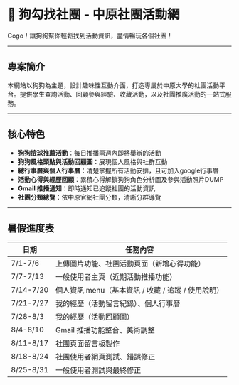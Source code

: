 # 🐾 狗勾找社團 - 中原社團活動網

Gogo！讓狗狗幫你輕鬆找到活動資訊，盡情暢玩各個社團！

---

## 專案簡介

本網站以狗狗為主題，設計趣味性互動介面，打造專屬於中原大學的社團活動平台。提供學生查詢活動、回顧參與經驗、收藏活動，以及社團推廣活動的一站式服務。

---

## 核心特色

- **狗狗撿球推薦活動**：每日推播兩週內即將舉辦的活動
- **狗狗風格頭貼與活動回顧圖**：展現個人風格與社群互動
- **總行事曆與個人行事曆**：清楚掌握所有活動安排，且可加入google行事曆
- **活動心得與經歷回顧**：累積心得解鎖狗狗角色分析圖及參與活動照片DUMP
- **Gmail 推播通知**：即時通知已追蹤社團的活動資訊
- **社團分類總覽**：依中原官網社團分類，清晰分群導覽

---

## 暑假進度表

| 日期        | 任務內容                             |
| --------- | -------------------------------- |
| 7/1-7/6   | 上傳圖片功能、社團活動頁面（新增心得功能）            |
| 7/7-7/13  | 一般使用者主頁（近期活動推播功能）                |
| 7/14-7/20 | 個人資訊 menu（基本資訊 / 收藏 / 追蹤 / 使用說明） |
| 7/21-7/27 | 我的經歷（活動留言紀錄）、個人行事曆               |
| 7/28-8/3  | 我的經歷（活動回顧圖）                      |
| 8/4-8/10  | Gmail 推播功能整合、美術調整                |
| 8/11-8/17 | 社團頁面留言板製作                        |
| 8/18-8/24 | 社團使用者網頁測試、錯誤修正                   |
| 8/25-8/31 | 一般使用者測試與最終修正                     |
